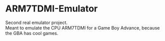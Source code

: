 # ARM7TDMI-Emulator
  Second real emulator project.  
  Meant to emulate the CPU ARM7TDMI for a Game Boy Advance, because the GBA has cool games.
  
